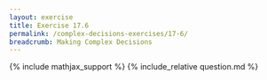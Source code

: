 ```yaml
---
layout: exercise
title: Exercise 17.6
permalink: /complex-decisions-exercises/17-6/
breadcrumb: Making Complex Decisions
---
```


{% include mathjax_support %}
{% include_relative question.md %}
